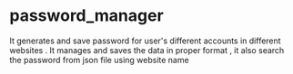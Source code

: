 # password_manager
It generates and save password for user's different accounts in different websites . It manages and saves the data in proper format , it also search the password from json file using website name
